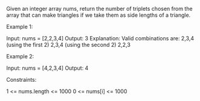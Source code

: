 Given an integer array nums, return the number of triplets chosen from the
array that can make triangles if we take them as side lengths of a
triangle.


Example 1:


Input: nums = [2,2,3,4]
Output: 3
Explanation: Valid combinations are: 
2,3,4 (using the first 2)
2,3,4 (using the second 2)
2,2,3


Example 2:


Input: nums = [4,2,3,4]
Output: 4



Constraints:


1 <= nums.length <= 1000
0 <= nums[i] <= 1000




